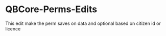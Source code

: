 # QBCore-Perms-Edits
This edit make the perm saves on data and optional based on citizen id or licence 
